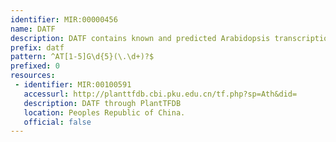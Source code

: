 ```yaml
---
identifier: MIR:00000456
name: DATF
description: DATF contains known and predicted Arabidopsis transcription factors (1827 genes in 56 families) with the unique information of 1177 cloned sequences and many other features including 3D structure templates, EST expression information, transcription factor binding sites and nuclear location signals.
prefix: datf
pattern: ^AT[1-5]G\d{5}(\.\d+)?$
prefixed: 0
resources:
 - identifier: MIR:00100591
   accessurl: http://planttfdb.cbi.pku.edu.cn/tf.php?sp=Ath&did=
   description: DATF through PlantTFDB
   location: Peoples Republic of China.
   official: false
---
```

